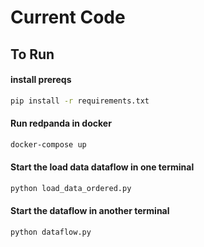 # Current Code

## To Run

#### install prereqs

```sh
pip install -r requirements.txt
```

#### Run redpanda in docker

```sh
docker-compose up
```

#### Start the load data dataflow in one terminal

```sh
python load_data_ordered.py
```

#### Start the dataflow in another terminal

```sh
python dataflow.py
```
